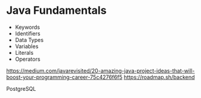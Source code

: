 # Java Fundamentals

- Keywords  
- Identifiers   
- Data Types   
- Variables   
- Literals    
- Operators  
  
 
https://medium.com/javarevisited/20-amazing-java-project-ideas-that-will-boost-your-programming-career-75c4276f6f5
https://roadmap.sh/backend

PostgreSQL 
  
        
   
      
     
  
